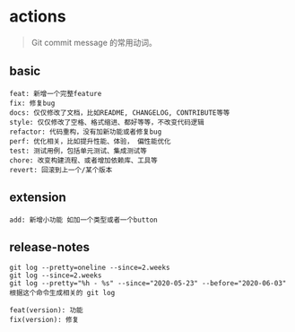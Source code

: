 # actions
> Git commit message 的常用动词。

## basic
~~~
feat: 新增一个完整feature
fix: 修复bug
docs: 仅仅修改了文档，比如README, CHANGELOG, CONTRIBUTE等等
style: 仅仅修改了空格、格式缩进、都好等等，不改变代码逻辑
refactor: 代码重构，没有加新功能或者修复bug
perf: 优化相关，比如提升性能、体验， 偏性能优化
test: 测试用例，包括单元测试、集成测试等
chore: 改变构建流程、或者增加依赖库、工具等
revert: 回滚到上一个/某个版本
~~~

## extension
~~~
add: 新增小功能 如加一个类型或者一个button
~~~

## release-notes
~~~
git log --pretty=oneline --since=2.weeks
git log --since=2.weeks
git log --pretty="%h - %s" --since="2020-05-23" --before="2020-06-03"
根据这个命令生成相关的 git log

feat(version): 功能
fix(version): 修复
~~~
